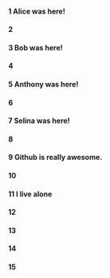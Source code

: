 #### 1 Alice was here!
#### 2
#### 3 Bob was here!
#### 4
#### 5 Anthony was here!
#### 6
#### 7 Selina was here!
#### 8
#### 9 Github is really awesome.
#### 10
#### 11 I live alone
#### 12
#### 13
#### 14
#### 15